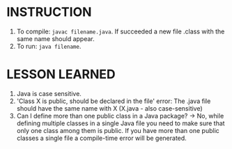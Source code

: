 # INSTRUCTION
1. To compile: `javac filename.java`. If succeeded a new file .class with the same name should appear.
2. To run: `java filename`.

# LESSON LEARNED
1. Java is case sensitive.
2. 'Class X is public, should be declared in the file' error: The .java file should have the same name with X (X.java - also case-sensitive)
3. Can I define more than one public class in a Java package?
    -> No, while defining multiple classes in a single Java file you need to make sure that only one class among them is public. If you have more than one public classes a single file a compile-time error will be generated.